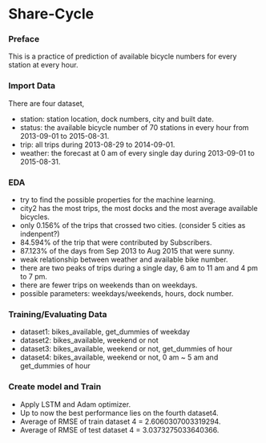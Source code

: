 # Share-Cycle
### Preface
This is a practice of prediction of available bicycle numbers for every station at every hour.

### Import Data
There are four dataset,
- station: station location, dock numbers, city and built date.
- status: the available bicycle number of 70 stations in every hour from 2013-09-01 to 2015-08-31.
- trip: all trips during 2013-08-29 to 2014-09-01.
- weather: the forecast at 0 am of every single day during 2013-09-01 to 2015-08-31.

### EDA
- try to find the possible properties for the machine learning.
- city2 has the most trips, the most docks and the most average available bicycles.
- only 0.156% of the trips that crossed two cities. (consider 5 cities as indenpent?)
- 84.594% of the trip that were contributed by Subscribers.
- 87.123% of the days from Sep 2013 to Aug 2015 that were sunny.
- weak relationship between weather and available bike number.
- there are two peaks of trips during a single day, 6 am to 11 am and 4 pm to 7 pm. 
- there are fewer trips on weekends than on weekdays.
- possible parameters: weekdays/weekends, hours, dock number.

### Training/Evaluating Data
- dataset1: bikes_available, get_dummies of weekday
- dataset2: bikes_available, weekend or not
- dataset3: bikes_available, weekend or not, get_dummies of hour
- dataset4: bikes_available, weekend or not, 0 am ~ 5 am and get_dummies of hour

### Create model and Train
- Apply LSTM and Adam optimizer.
- Up to now the best performance lies on the fourth dataset4.
- Average of RMSE of train dataset 4 = 2.6060307003319294.
- Average of RMSE of test dataset 4 = 3.0373275033640366.
